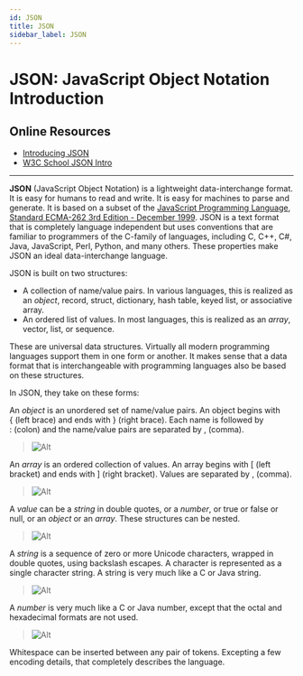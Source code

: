 ```yaml
---
id: JSON
title: JSON
sidebar_label: JSON
---
```


# JSON: JavaScript Object Notation Introduction

## Online Resources

- [Introducing JSON](https://www.json.org/)
- [W3C School JSON Intro](https://www.w3schools.com/js/js_json_intro.asp)

---

**JSON** (JavaScript Object Notation) is a lightweight data-interchange format. It is easy for humans to read and write. It is easy for machines to parse and generate. It is based on a subset of the [JavaScript Programming Language](http://javascript.crockford.com/), [Standard ECMA-262 3rd Edition - December 1999](http://www.ecma-international.org/publications/files/ecma-st/ECMA-262.pdf). JSON is a text format that is completely language independent but uses conventions that are familiar to programmers of the C-family of languages, including C, C++, C#, Java, JavaScript, Perl, Python, and many others. These properties make JSON an ideal data-interchange language.

JSON is built on two structures:

- A collection of name/value pairs. In various languages, this is realized as an _object_, record, struct, dictionary, hash table, keyed list, or associative array.
- An ordered list of values. In most languages, this is realized as an _array_, vector, list, or sequence.

These are universal data structures. Virtually all modern programming languages support them in one form or another. It makes sense that a data format that is interchangeable with programming languages also be based on these structures.

In JSON, they take on these forms:

An _object_ is an unordered set of name/value pairs. An object begins with { (left brace) and ends with } (right brace). Each name is followed by : (colon) and the name/value pairs are separated by , (comma).

> ![Alt](https://www.json.org/object.gif, "object")

An _array_ is an ordered collection of values. An array begins with \[ (left bracket) and ends with \] (right bracket). Values are separated by , (comma).

> ![Alt](https://www.json.org/array.gif, "array")

A _value_ can be a _string_ in double quotes, or a _number_, or true or false or null, or an _object_ or an _array_. These structures can be nested.

> ![Alt](https://www.json.org/value.gif, "value")

A _string_ is a sequence of zero or more Unicode characters, wrapped in double quotes, using backslash escapes. A character is represented as a single character string. A string is very much like a C or Java string.

> ![Alt](https://www.json.org/string.gif, "string")

A _number_ is very much like a C or Java number, except that the octal and hexadecimal formats are not used.

> ![Alt](https://www.json.org/number.gif, "number")

Whitespace can be inserted between any pair of tokens. Excepting a few encoding details, that completely describes the language.
